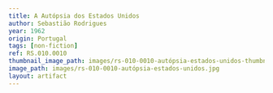 ```yaml
---
title: A Autópsia dos Estados Unidos
author: Sebastião Rodrigues
year: 1962
origin: Portugal
tags: [non-fiction]
ref: RS.010.0010
thumbnail_image_path: images/rs-010-0010-autópsia-estados-unidos-thumbnail.jpg
image_path: images/rs-010-0010-autópsia-estados-unidos.jpg
layout: artifact
---
```


